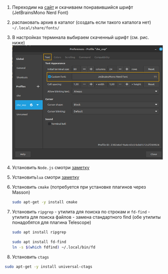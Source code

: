 1. Переходим на [сайт](https://www.nerdfonts.com/font-downloads) и скачиваем понравившийся шрифт (JetBrainsMono Nerd Font)  
2. распаковать архив в каталог (создать если такого каталога нет)
`~/.local/share/fonts/`
3. В настройках терминала выбираем скаченный шрифт (см. рис. ниже)
	![](../images/neovim_font.png)

4.  Установить `Node.js` смотри [заметку](<../linux/Управление версиями Node.js и NPM с помощью NVM.md>)
5. Установить`lua` смотри [заметку](<../lua/Установка lua в linux.md>)
6. Установить `cmake` (потребуется при установке плагинов через Masson)
	```bash		
	sudo apt-get -y install cmake
	```
7. Установить `ripgrep` - утилита для поиска по строкам и `fd-find`  - утилита для поиска файлов - замена стандартного find (обе утилиты понадобятся для плагина Telescope)
	```bash
	sudo apt install ripgrep
	```
	```bash
	sudo apt install fd-find
	ln -s $(which fdfind) ~/.local/bin/fd
	```
8. Установить `ctags`
```bash
sudo apt-get -y install universal-ctags
```